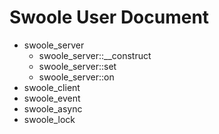Swoole User Document
====

* swoole_server
    * swoole_server::__construct
    * swoole_server::set
    * swoole_server::on
* swoole_client
* swoole_event
* swoole_async
* swoole_lock
